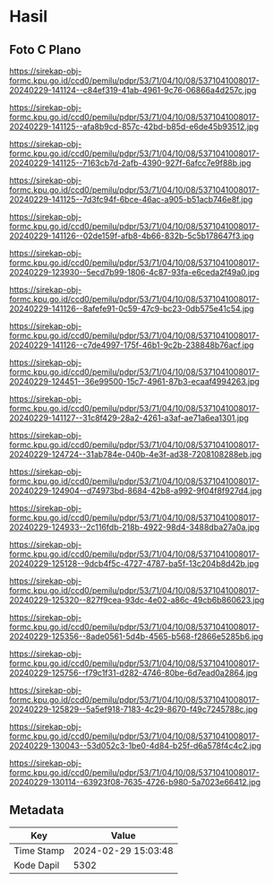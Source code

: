 # Hasil

## Foto C Plano

https://sirekap-obj-formc.kpu.go.id/ccd0/pemilu/pdpr/53/71/04/10/08/5371041008017-20240229-141124--c84ef319-41ab-4961-9c76-06866a4d257c.jpg

https://sirekap-obj-formc.kpu.go.id/ccd0/pemilu/pdpr/53/71/04/10/08/5371041008017-20240229-141125--afa8b9cd-857c-42bd-b85d-e6de45b93512.jpg

https://sirekap-obj-formc.kpu.go.id/ccd0/pemilu/pdpr/53/71/04/10/08/5371041008017-20240229-141125--7163cb7d-2afb-4390-927f-6afcc7e9f88b.jpg

https://sirekap-obj-formc.kpu.go.id/ccd0/pemilu/pdpr/53/71/04/10/08/5371041008017-20240229-141125--7d3fc94f-6bce-46ac-a905-b51acb746e8f.jpg

https://sirekap-obj-formc.kpu.go.id/ccd0/pemilu/pdpr/53/71/04/10/08/5371041008017-20240229-141126--02de159f-afb8-4b66-832b-5c5b178647f3.jpg

https://sirekap-obj-formc.kpu.go.id/ccd0/pemilu/pdpr/53/71/04/10/08/5371041008017-20240229-123930--5ecd7b99-1806-4c87-93fa-e6ceda2f49a0.jpg

https://sirekap-obj-formc.kpu.go.id/ccd0/pemilu/pdpr/53/71/04/10/08/5371041008017-20240229-141126--8afefe91-0c59-47c9-bc23-0db575e41c54.jpg

https://sirekap-obj-formc.kpu.go.id/ccd0/pemilu/pdpr/53/71/04/10/08/5371041008017-20240229-141126--c7de4997-175f-46b1-9c2b-238848b76acf.jpg

https://sirekap-obj-formc.kpu.go.id/ccd0/pemilu/pdpr/53/71/04/10/08/5371041008017-20240229-124451--36e99500-15c7-4961-87b3-ecaaf4994263.jpg

https://sirekap-obj-formc.kpu.go.id/ccd0/pemilu/pdpr/53/71/04/10/08/5371041008017-20240229-141127--31c8f429-28a2-4261-a3af-ae71a6ea1301.jpg

https://sirekap-obj-formc.kpu.go.id/ccd0/pemilu/pdpr/53/71/04/10/08/5371041008017-20240229-124724--31ab784e-040b-4e3f-ad38-7208108288eb.jpg

https://sirekap-obj-formc.kpu.go.id/ccd0/pemilu/pdpr/53/71/04/10/08/5371041008017-20240229-124904--d74973bd-8684-42b8-a992-9f04f8f927d4.jpg

https://sirekap-obj-formc.kpu.go.id/ccd0/pemilu/pdpr/53/71/04/10/08/5371041008017-20240229-124933--2c116fdb-218b-4922-98d4-3488dba27a0a.jpg

https://sirekap-obj-formc.kpu.go.id/ccd0/pemilu/pdpr/53/71/04/10/08/5371041008017-20240229-125128--9dcb4f5c-4727-4787-ba5f-13c204b8d42b.jpg

https://sirekap-obj-formc.kpu.go.id/ccd0/pemilu/pdpr/53/71/04/10/08/5371041008017-20240229-125320--827f9cea-93dc-4e02-a86c-49cb6b860623.jpg

https://sirekap-obj-formc.kpu.go.id/ccd0/pemilu/pdpr/53/71/04/10/08/5371041008017-20240229-125356--8ade0561-5d4b-4565-b568-f2866e5285b6.jpg

https://sirekap-obj-formc.kpu.go.id/ccd0/pemilu/pdpr/53/71/04/10/08/5371041008017-20240229-125756--f79c1f31-d282-4746-80be-6d7ead0a2864.jpg

https://sirekap-obj-formc.kpu.go.id/ccd0/pemilu/pdpr/53/71/04/10/08/5371041008017-20240229-125829--5a5ef918-7183-4c29-8670-f49c7245788c.jpg

https://sirekap-obj-formc.kpu.go.id/ccd0/pemilu/pdpr/53/71/04/10/08/5371041008017-20240229-130043--53d052c3-1be0-4d84-b25f-d6a578f4c4c2.jpg

https://sirekap-obj-formc.kpu.go.id/ccd0/pemilu/pdpr/53/71/04/10/08/5371041008017-20240229-130114--63923f08-7635-4726-b980-5a7023e66412.jpg


## Metadata

| Key        | Value               |
| ---------- | ------------------- |
| Time Stamp | 2024-02-29 15:03:48 |
| Kode Dapil | 5302                |



